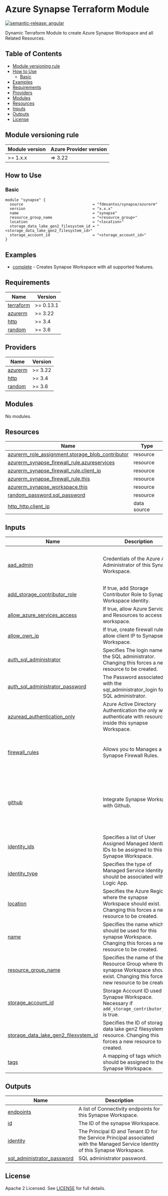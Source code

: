 # Azure Synapse Terraform Module

[![semantic-release: angular](https://img.shields.io/badge/semantic--release-angular-e10079?logo=semantic-release)](https://github.com/semantic-release/semantic-release)

Dynamic Terraform Module to create Azure Synapse Workspace and all Related Resources.

## Table of Contents

* [Module versioning rule](README.md#module-versioning-rule)
* [How to Use](README.md#how-to-use)
    * [Basic](README.md#basic)
* [Examples](README.md#examples)
* [Requirements](README.md#requirements)
* [Providers](README.md#providers)
* [Modules](README.md#modules)
* [Resources](README.md#resources)
* [Inputs](README.md#inputs)
* [Outputs](README.md#outputs)
* [License](README.md#license)

## Module versioning rule

| Module version | Azure Provider version |
|----------------|------------------------|
| >= 1.x.x       | => 3.22                |

## How to Use

### Basic

```hcl
module "synapse" {
  source                               = "fdmsantos/synapse/azurerm"
  version                              = "x.x.x"
  name                                 = "synapse"
  resource_group_name                  = "<resource_group>"
  location                             = "<location>"
  storage_data_lake_gen2_filesystem_id = "<storage_data_lake_gen2_filesystem_id>"
  storage_account_id                   = "<storage_account_id>"
}
```

## Examples

- [complete](https://github.com/fdmsantos/terraform-azurerm-synapse/tree/main/examples/complete) - Creates Synapse Workspace with all supported features.

<!-- BEGINNING OF PRE-COMMIT-TERRAFORM DOCS HOOK -->
## Requirements

| Name | Version |
|------|---------|
| <a name="requirement_terraform"></a> [terraform](#requirement\_terraform) | >= 0.13.1 |
| <a name="requirement_azurerm"></a> [azurerm](#requirement\_azurerm) | >= 3.22 |
| <a name="requirement_http"></a> [http](#requirement\_http) | >= 3.4 |
| <a name="requirement_random"></a> [random](#requirement\_random) | >= 3.6 |

## Providers

| Name | Version |
|------|---------|
| <a name="provider_azurerm"></a> [azurerm](#provider\_azurerm) | >= 3.22 |
| <a name="provider_http"></a> [http](#provider\_http) | >= 3.4 |
| <a name="provider_random"></a> [random](#provider\_random) | >= 3.6 |

## Modules

No modules.

## Resources

| Name | Type |
|------|------|
| [azurerm_role_assignment.storage_blob_contributor](https://registry.terraform.io/providers/hashicorp/azurerm/latest/docs/resources/role_assignment) | resource |
| [azurerm_synapse_firewall_rule.azureservices](https://registry.terraform.io/providers/hashicorp/azurerm/latest/docs/resources/synapse_firewall_rule) | resource |
| [azurerm_synapse_firewall_rule.client_ip](https://registry.terraform.io/providers/hashicorp/azurerm/latest/docs/resources/synapse_firewall_rule) | resource |
| [azurerm_synapse_firewall_rule.this](https://registry.terraform.io/providers/hashicorp/azurerm/latest/docs/resources/synapse_firewall_rule) | resource |
| [azurerm_synapse_workspace.this](https://registry.terraform.io/providers/hashicorp/azurerm/latest/docs/resources/synapse_workspace) | resource |
| [random_password.sql_password](https://registry.terraform.io/providers/hashicorp/random/latest/docs/resources/password) | resource |
| [http_http.client_ip](https://registry.terraform.io/providers/hashicorp/http/latest/docs/data-sources/http) | data source |

## Inputs

| Name | Description | Type | Default | Required |
|------|-------------|------|---------|:--------:|
| <a name="input_aad_admin"></a> [aad\_admin](#input\_aad\_admin) | Credentials of the Azure AD Administrator of this Synapse Workspace. | <pre>object({<br>    login     = string<br>    tenant_id = string<br>    object_id = string<br>  })</pre> | `null` | no |
| <a name="input_add_storage_contributor_role"></a> [add\_storage\_contributor\_role](#input\_add\_storage\_contributor\_role) | If true, add Storage Contributor Role to Synapse Workspace identity. | `bool` | `true` | no |
| <a name="input_allow_azure_services_access"></a> [allow\_azure\_services\_access](#input\_allow\_azure\_services\_access) | If true, allow Azure Services and Resources to access this workspace. | `bool` | `false` | no |
| <a name="input_allow_own_ip"></a> [allow\_own\_ip](#input\_allow\_own\_ip) | If true, create firewall rule to allow client IP to Synapse Workspace. | `bool` | `false` | no |
| <a name="input_auth_sql_administrator"></a> [auth\_sql\_administrator](#input\_auth\_sql\_administrator) | Specifies The login name of the SQL administrator. Changing this forces a new resource to be created. | `string` | `null` | no |
| <a name="input_auth_sql_administrator_password"></a> [auth\_sql\_administrator\_password](#input\_auth\_sql\_administrator\_password) | The Password associated with the sql\_administrator\_login for the SQL administrator. | `string` | `null` | no |
| <a name="input_azuread_authentication_only"></a> [azuread\_authentication\_only](#input\_azuread\_authentication\_only) | Azure Active Directory Authentication the only way to authenticate with resources inside this synapse Workspace. | `bool` | `false` | no |
| <a name="input_firewall_rules"></a> [firewall\_rules](#input\_firewall\_rules) | Allows you to Manages a Synapse Firewall Rules. | <pre>list(object({<br>    name             = string<br>    start_ip_address = string<br>    end_ip_address   = string<br>  }))</pre> | `[]` | no |
| <a name="input_github"></a> [github](#input\_github) | Integrate Synapse Workspace with Github. | <pre>object({<br>    account_name    = string<br>    repository_name = string<br>    branch_name     = string<br>    root_folder     = string<br>    last_commit_id  = optional(string)<br>    git_url         = optional(string)<br>  })</pre> | `null` | no |
| <a name="input_identity_ids"></a> [identity\_ids](#input\_identity\_ids) | Specifies a list of User Assigned Managed Identity IDs to be assigned to this Synapse Workspace. | `list(string)` | `[]` | no |
| <a name="input_identity_type"></a> [identity\_type](#input\_identity\_type) | Specifies the type of Managed Service Identity that should be associated with this Logic App. | `string` | `null` | no |
| <a name="input_location"></a> [location](#input\_location) | Specifies the Azure Region where the synapse Workspace should exist. Changing this forces a new resource to be created. | `string` | n/a | yes |
| <a name="input_name"></a> [name](#input\_name) | Specifies the name which should be used for this synapse Workspace. Changing this forces a new resource to be created. | `string` | n/a | yes |
| <a name="input_resource_group_name"></a> [resource\_group\_name](#input\_resource\_group\_name) | Specifies the name of the Resource Group where the synapse Workspace should exist. Changing this forces a new resource to be created. | `string` | n/a | yes |
| <a name="input_storage_account_id"></a> [storage\_account\_id](#input\_storage\_account\_id) | Storage Account ID used by Synapse Workspace. Necessary if `add_storage_contributor_role` is true. | `string` | `false` | no |
| <a name="input_storage_data_lake_gen2_filesystem_id"></a> [storage\_data\_lake\_gen2\_filesystem\_id](#input\_storage\_data\_lake\_gen2\_filesystem\_id) | Specifies the ID of storage data lake gen2 filesystem resource. Changing this forces a new resource to be created. | `string` | n/a | yes |
| <a name="input_tags"></a> [tags](#input\_tags) | A mapping of tags which should be assigned to the Synapse Workspace. | `map(string)` | `null` | no |

## Outputs

| Name | Description |
|------|-------------|
| <a name="output_endpoints"></a> [endpoints](#output\_endpoints) | A list of Connectivity endpoints for this Synapse Workspace. |
| <a name="output_id"></a> [id](#output\_id) | The ID of the synapse Workspace. |
| <a name="output_identity"></a> [identity](#output\_identity) | The Principal ID and Tenant ID for the Service Principal associated with the Managed Service Identity of this Synapse Workspace. |
| <a name="output_sql_administrator_password"></a> [sql\_administrator\_password](#output\_sql\_administrator\_password) | SQL administrator password. |
<!-- END OF PRE-COMMIT-TERRAFORM DOCS HOOK -->

## License

Apache 2 Licensed. See [LICENSE](https://github.com/fdmsantos/terraform-azurerm-synapse/tree/main/LICENSE) for full details.
